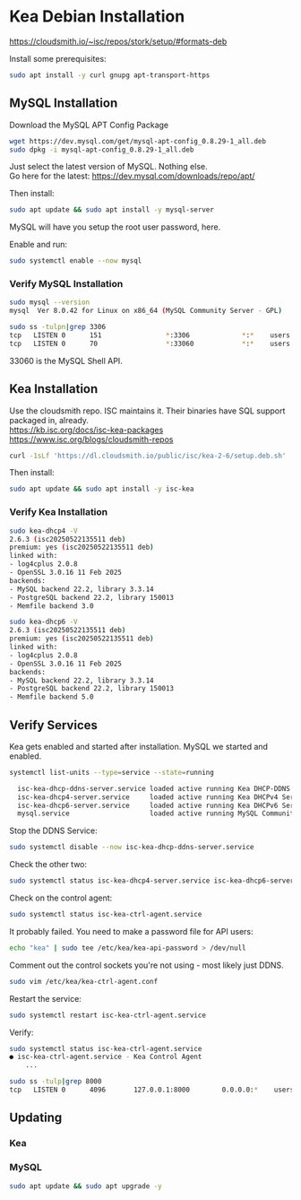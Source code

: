 # Kea Debian Installation
https://cloudsmith.io/~isc/repos/stork/setup/#formats-deb

Install some prerequisites:  
```bash
sudo apt install -y curl gnupg apt-transport-https
```
## MySQL Installation
Download the MySQL APT Config Package
```bash
wget https://dev.mysql.com/get/mysql-apt-config_0.8.29-1_all.deb
sudo dpkg -i mysql-apt-config_0.8.29-1_all.deb
```
Just select the latest version of MySQL. Nothing else.  
Go here for the latest: https://dev.mysql.com/downloads/repo/apt/  

Then install:  
```bash
sudo apt update && sudo apt install -y mysql-server
```
MySQL will have you setup the root user password, here.  

Enable and run:  
```bash
sudo systemctl enable --now mysql
```
### Verify MySQL Installation
```bash
sudo mysql --version
mysql  Ver 8.0.42 for Linux on x86_64 (MySQL Community Server - GPL)
```
```bash
sudo ss -tulpn|grep 3306
tcp   LISTEN 0      151                *:3306             *:*    users:(("mysqld",pid=4496,fd=23))
tcp   LISTEN 0      70                 *:33060            *:*    users:(("mysqld",pid=4496,fd=21))
```
33060 is the MySQL Shell API.
## Kea Installation
Use the cloudsmith repo. ISC maintains it. Their binaries have SQL support packaged in, already.  
https://kb.isc.org/docs/isc-kea-packages  
https://www.isc.org/blogs/cloudsmith-repos    
```bash
curl -1sLf 'https://dl.cloudsmith.io/public/isc/kea-2-6/setup.deb.sh' | sudo -E bash
```
Then install:  
```bash
sudo apt update && sudo apt install -y isc-kea
```
### Verify Kea Installation
```bash
sudo kea-dhcp4 -V
2.6.3 (isc20250522135511 deb)
premium: yes (isc20250522135511 deb)
linked with:
- log4cplus 2.0.8
- OpenSSL 3.0.16 11 Feb 2025
backends:
- MySQL backend 22.2, library 3.3.14
- PostgreSQL backend 22.2, library 150013
- Memfile backend 3.0
```
```bash 
sudo kea-dhcp6 -V
2.6.3 (isc20250522135511 deb)
premium: yes (isc20250522135511 deb)
linked with:
- log4cplus 2.0.8
- OpenSSL 3.0.16 11 Feb 2025
backends:
- MySQL backend 22.2, library 3.3.14
- PostgreSQL backend 22.2, library 150013
- Memfile backend 5.0
```
## Verify Services
Kea gets enabled and started after installation. MySQL we started and enabled.   
```bash
systemctl list-units --type=service --state=running

  isc-kea-dhcp-ddns-server.service loaded active running Kea DHCP-DDNS Service
  isc-kea-dhcp4-server.service     loaded active running Kea DHCPv4 Service
  isc-kea-dhcp6-server.service     loaded active running Kea DHCPv6 Service
  mysql.service                    loaded active running MySQL Community Server
```
Stop the DDNS Service:  
```bash
sudo systemctl disable --now isc-kea-dhcp-ddns-server.service
```
Check the other two:  
```bash
sudo systemctl status isc-kea-dhcp4-server.service isc-kea-dhcp6-server.service
```
Check on the control agent:  
```bash
sudo systemctl status isc-kea-ctrl-agent.service
```
It probably failed. You need to make a password file for API users:  
```bash
echo "kea" | sudo tee /etc/kea/kea-api-password > /dev/null
```
Comment out the control sockets you're not using - most likely just DDNS.
```bash
sudo vim /etc/kea/kea-ctrl-agent.conf
```
Restart the service:
```bash
sudo systemctl restart isc-kea-ctrl-agent.service
```
Verify:  
```bash
sudo systemctl status isc-kea-ctrl-agent.service
● isc-kea-ctrl-agent.service - Kea Control Agent
	...
```
```bash
sudo ss -tulp|grep 8000
tcp   LISTEN 0      4096       127.0.0.1:8000        0.0.0.0:*    users:(("kea-ctrl-agent",pid=5740,fd=7))
```
## Updating
### Kea
### MySQL
```bash
sudo apt update && sudo apt upgrade -y
```